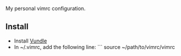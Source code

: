 My personal vimrc configuration.

## Install

* Install [Vundle](https://github.com/VundleVim/Vundle.vim)
* In ~/.vimrc, add the following line: ```
source ~/path/to/vimrc/vimrc
```

